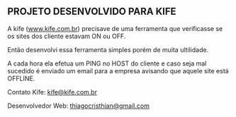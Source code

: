 ## PROJETO DESENVOLVIDO PARA KIFE ##

A kife (www.kife.com.br) precisave de uma ferramenta que verificasse se os sites dos cliente estavam ON ou OFF.

Então desenvolvi essa ferramenta simples porém de muita ultilidade.

A cada hora ela efetua um PING no HOST do cliente e caso seja mal sucedido é enviado um email para a empresa avisando que aquele site está OFFLINE.

Contato Kife: kife@kife.com.br

Desenvolvedor Web: thiagocristhian@gmail.com

